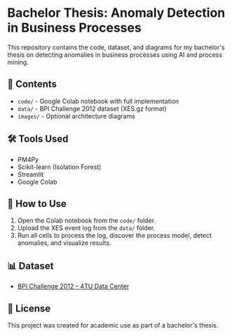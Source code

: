 # Bachelor Thesis: Anomaly Detection in Business Processes

This repository contains the code, dataset, and diagrams for my bachelor's thesis on detecting anomalies in business processes using AI and process mining.

## 📁 Contents

- `code/` - Google Colab notebook with full implementation
- `data/` - BPI Challenge 2012 dataset (XES.gz format)
- `images/` - Optional architecture diagrams

## 🛠 Tools Used

- PM4Py
- Scikit-learn (Isolation Forest)
- Streamlit
- Google Colab

## 📌 How to Use

1. Open the Colab notebook from the `code/` folder.
2. Upload the XES event log from the `data/` folder.
3. Run all cells to process the log, discover the process model, detect anomalies, and visualize results.

## 📊 Dataset

- [BPI Challenge 2012 – 4TU Data Center](https://data.4tu.nl/articles/dataset/BPI_Challenge_2012/12689204)

## 📄 License

This project was created for academic use as part of a bachelor's thesis.


